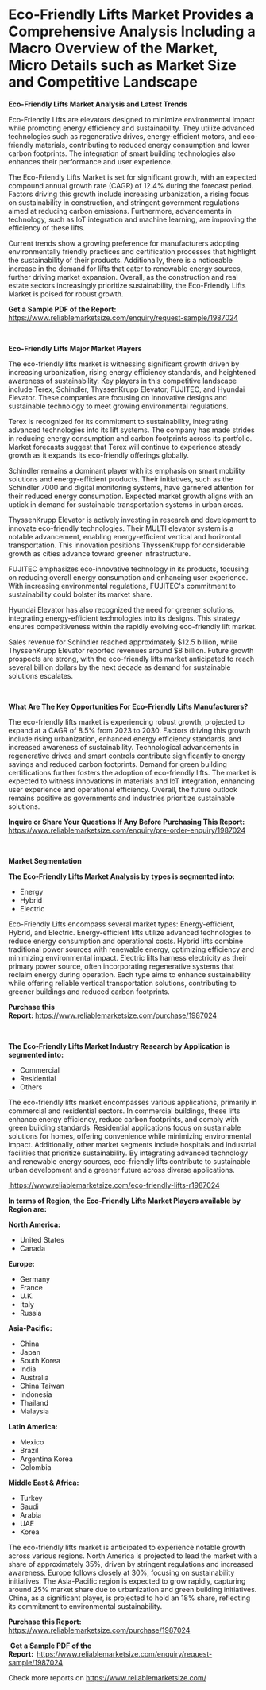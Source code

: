<p><h1>Eco-Friendly Lifts Market Provides a Comprehensive Analysis Including a Macro Overview of the Market, Micro Details such as Market Size and Competitive Landscape</h1></p><p><strong>Eco-Friendly Lifts Market Analysis and Latest Trends</strong></p>
<p><p>Eco-Friendly Lifts are elevators designed to minimize environmental impact while promoting energy efficiency and sustainability. They utilize advanced technologies such as regenerative drives, energy-efficient motors, and eco-friendly materials, contributing to reduced energy consumption and lower carbon footprints. The integration of smart building technologies also enhances their performance and user experience.</p><p>The Eco-Friendly Lifts Market is set for significant growth, with an expected compound annual growth rate (CAGR) of 12.4% during the forecast period. Factors driving this growth include increasing urbanization, a rising focus on sustainability in construction, and stringent government regulations aimed at reducing carbon emissions. Furthermore, advancements in technology, such as IoT integration and machine learning, are improving the efficiency of these lifts.</p><p>Current trends show a growing preference for manufacturers adopting environmentally friendly practices and certification processes that highlight the sustainability of their products. Additionally, there is a noticeable increase in the demand for lifts that cater to renewable energy sources, further driving market expansion. Overall, as the construction and real estate sectors increasingly prioritize sustainability, the Eco-Friendly Lifts Market is poised for robust growth.</p></p>
<p><strong>Get a Sample PDF of the Report:&nbsp;</strong> <a href="https://www.reliablemarketsize.com/enquiry/request-sample/1987024?utm_campaign=1943&utm_medium=2&utm_source=Github&utm_content=ia&utm_term=02032025&utm_id=eco-friendly-lifts">https://www.reliablemarketsize.com/enquiry/request-sample/1987024</a></p>
<p>&nbsp;</p>
<p><strong>Eco-Friendly Lifts Major Market Players</strong></p>
<p><p>The eco-friendly lifts market is witnessing significant growth driven by increasing urbanization, rising energy efficiency standards, and heightened awareness of sustainability. Key players in this competitive landscape include Terex, Schindler, ThyssenKrupp Elevator, FUJITEC, and Hyundai Elevator. These companies are focusing on innovative designs and sustainable technology to meet growing environmental regulations.</p><p>Terex is recognized for its commitment to sustainability, integrating advanced technologies into its lift systems. The company has made strides in reducing energy consumption and carbon footprints across its portfolio. Market forecasts suggest that Terex will continue to experience steady growth as it expands its eco-friendly offerings globally.</p><p>Schindler remains a dominant player with its emphasis on smart mobility solutions and energy-efficient products. Their initiatives, such as the Schindler 7000 and digital monitoring systems, have garnered attention for their reduced energy consumption. Expected market growth aligns with an uptick in demand for sustainable transportation systems in urban areas.</p><p>ThyssenKrupp Elevator is actively investing in research and development to innovate eco-friendly technologies. Their MULTI elevator system is a notable advancement, enabling energy-efficient vertical and horizontal transportation. This innovation positions ThyssenKrupp for considerable growth as cities advance toward greener infrastructure.</p><p>FUJITEC emphasizes eco-innovative technology in its products, focusing on reducing overall energy consumption and enhancing user experience. With increasing environmental regulations, FUJITEC's commitment to sustainability could bolster its market share.</p><p>Hyundai Elevator has also recognized the need for greener solutions, integrating energy-efficient technologies into its designs. This strategy ensures competitiveness within the rapidly evolving eco-friendly lift market.</p><p>Sales revenue for Schindler reached approximately $12.5 billion, while ThyssenKrupp Elevator reported revenues around $8 billion. Future growth prospects are strong, with the eco-friendly lifts market anticipated to reach several billion dollars by the next decade as demand for sustainable solutions escalates.</p></p>
<p>&nbsp;</p>
<p><strong>What Are The Key Opportunities For Eco-Friendly Lifts Manufacturers?</strong></p>
<p><p>The eco-friendly lifts market is experiencing robust growth, projected to expand at a CAGR of 8.5% from 2023 to 2030. Factors driving this growth include rising urbanization, enhanced energy efficiency standards, and increased awareness of sustainability. Technological advancements in regenerative drives and smart controls contribute significantly to energy savings and reduced carbon footprints. Demand for green building certifications further fosters the adoption of eco-friendly lifts. The market is expected to witness innovations in materials and IoT integration, enhancing user experience and operational efficiency. Overall, the future outlook remains positive as governments and industries prioritize sustainable solutions.</p></p>
<p><strong>Inquire or Share Your Questions If Any Before Purchasing This Report:</strong> <a href="https://www.reliablemarketsize.com/enquiry/pre-order-enquiry/1987024?utm_campaign=1943&utm_medium=2&utm_source=Github&utm_content=ia&utm_term=02032025&utm_id=eco-friendly-lifts">https://www.reliablemarketsize.com/enquiry/pre-order-enquiry/1987024</a></p>
<p>&nbsp;</p>
<p><strong>Market Segmentation</strong></p>
<p><strong>The Eco-Friendly Lifts Market Analysis by types is segmented into:</strong></p>
<p><ul><li>Energy</li><li>Hybrid</li><li>Electric</li></ul></p>
<p><p>Eco-Friendly Lifts encompass several market types: Energy-efficient, Hybrid, and Electric. Energy-efficient lifts utilize advanced technologies to reduce energy consumption and operational costs. Hybrid lifts combine traditional power sources with renewable energy, optimizing efficiency and minimizing environmental impact. Electric lifts harness electricity as their primary power source, often incorporating regenerative systems that reclaim energy during operation. Each type aims to enhance sustainability while offering reliable vertical transportation solutions, contributing to greener buildings and reduced carbon footprints.</p></p>
<p><strong>Purchase this Report:&nbsp;</strong><a href="https://www.reliablemarketsize.com/purchase/1987024?utm_campaign=1943&utm_medium=2&utm_source=Github&utm_content=ia&utm_term=02032025&utm_id=eco-friendly-lifts">https://www.reliablemarketsize.com/purchase/1987024</a></p>
<p>&nbsp;</p>
<p><strong>The Eco-Friendly Lifts Market Industry Research by Application is segmented into:</strong></p>
<p><ul><li>Commercial</li><li>Residential</li><li>Others</li></ul></p>
<p><p>The eco-friendly lifts market encompasses various applications, primarily in commercial and residential sectors. In commercial buildings, these lifts enhance energy efficiency, reduce carbon footprints, and comply with green building standards. Residential applications focus on sustainable solutions for homes, offering convenience while minimizing environmental impact. Additionally, other market segments include hospitals and industrial facilities that prioritize sustainability. By integrating advanced technology and renewable energy sources, eco-friendly lifts contribute to sustainable urban development and a greener future across diverse applications.</p></p>
<p><a href="https://www.reliablemarketsize.com/eco-friendly-lifts-r1987024?utm_campaign=1943&utm_medium=2&utm_source=Github&utm_content=ia&utm_term=02032025&utm_id=eco-friendly-lifts">&nbsp;https://www.reliablemarketsize.com/eco-friendly-lifts-r1987024</a></p>
<p><strong>In terms of Region, the Eco-Friendly Lifts Market Players available by Region are:</strong></p>
<p>
    <p> <strong> North America: </strong>
        <ul>
            <li>United States</li>
            <li>Canada</li>
        </ul>
        </p> 
    <p> <strong> Europe: </strong>
        <ul>
            <li>Germany</li>
            <li>France</li>
            <li>U.K.</li>
            <li>Italy</li>
            <li>Russia</li>
        </ul>
        </p> 
    <p> <strong> Asia-Pacific: </strong>
        <ul>
            <li>China</li>
            <li>Japan</li>
            <li>South Korea</li>
            <li>India</li>
            <li>Australia</li>
            <li>China Taiwan</li>
            <li>Indonesia</li>
            <li>Thailand</li>
            <li>Malaysia</li>
        </ul>
        </p> 
    <p> <strong> Latin America: </strong>
        <ul>
            <li>Mexico</li>
            <li>Brazil</li>
            <li>Argentina Korea</li>
            <li>Colombia</li>
        </ul>
        </p> 
    <p> <strong> Middle East & Africa: </strong>
        <ul>
            <li>Turkey</li>
            <li>Saudi</li>
            <li>Arabia</li>
            <li>UAE</li>
            <li>Korea</li>
        </ul>
    </p>
    </p>
<p><p>The eco-friendly lifts market is anticipated to experience notable growth across various regions. North America is projected to lead the market with a share of approximately 35%, driven by stringent regulations and increased awareness. Europe follows closely at 30%, focusing on sustainability initiatives. The Asia-Pacific region is expected to grow rapidly, capturing around 25% market share due to urbanization and green building initiatives. China, as a significant player, is projected to hold an 18% share, reflecting its commitment to environmental sustainability.</p></p>
<p><strong>Purchase this Report: </strong><a href="https://www.reliablemarketsize.com/purchase/1987024?utm_campaign=1943&utm_medium=2&utm_source=Github&utm_content=ia&utm_term=02032025&utm_id=eco-friendly-lifts">https://www.reliablemarketsize.com/purchase/1987024</a></p>
<p>&nbsp;<strong>Get a Sample PDF of the Report:&nbsp;&nbsp;</strong><a href="https://www.reliablemarketsize.com/enquiry/request-sample/1987024?utm_campaign=1943&utm_medium=2&utm_source=Github&utm_content=ia&utm_term=02032025&utm_id=eco-friendly-lifts">https://www.reliablemarketsize.com/enquiry/request-sample/1987024</a></p>
<p><strong></strong></p>
<p>Check more reports on <a href="https://www.reliablemarketsize.com/?utm_campaign=1943&utm_medium=2&utm_source=Github&utm_content=ia&utm_term=02032025&utm_id=eco-friendly-lifts">https://www.reliablemarketsize.com/</a></p>